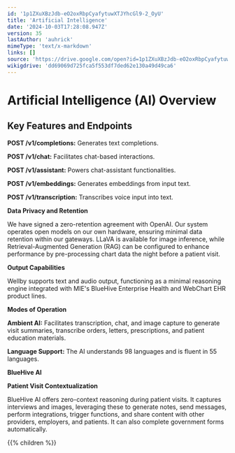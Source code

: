 ```yaml
---
id: '1p1ZXuXBzJdb-eO2oxRbpCyafytuwXTJYhcGl9-2_OyU'
title: 'Artificial Intelligence'
date: '2024-10-03T17:28:08.947Z'
version: 35
lastAuthor: 'auhrick'
mimeType: 'text/x-markdown'
links: []
source: 'https://drive.google.com/open?id=1p1ZXuXBzJdb-eO2oxRbpCyafytuwXTJYhcGl9-2_OyU'
wikigdrive: 'dd69069d725fca5f553df7ded62e130a49d49ca6'
---
```

# Artificial Intelligence (AI) Overview

## Key Features and Endpoints

**POST /v1/completions:** Generates text completions.

**POST /v1/chat:** Facilitates chat-based interactions.

**POST /v1/assistant:** Powers chat-assistant functionalities.

**POST /v1/embeddings:** Generates embeddings from input text.

**POST /v1/transcription:** Transcribes voice input into text.

**Data Privacy and Retention**

We have signed a zero-retention agreement with OpenAI. Our system operates open models on our own hardware, ensuring minimal data retention within our gateways. LLaVA is available for image inference, while Retrieval-Augmented Generation (RAG) can be configured to enhance performance by pre-processing chart data the night before a patient visit.

**Output Capabilities**

Wellby supports text and audio output, functioning as a minimal reasoning engine integrated with MIE's BlueHive Enterprise Health and WebChart EHR product lines.

**Modes of Operation**

**Ambient AI:** Facilitates transcription, chat, and image capture to generate visit summaries, transcribe orders, letters, prescriptions, and patient education materials.

**Language Support:** The AI understands 98 languages and is fluent in 55 languages.

**BlueHive AI**

**Patient Visit Contextualization**

BlueHive AI offers zero-context reasoning during patient visits. It captures interviews and images, leveraging these to generate notes, send messages, perform integrations, trigger functions, and share content with other providers, employers, and patients. It can also complete government forms automatically.

{{% children %}}
